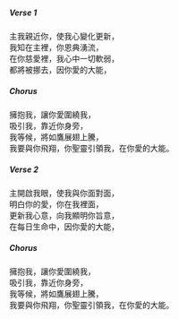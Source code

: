 ##### Verse 1
主我親近你，使我心變化更新，  
我知在主裡，你恩典湧流，  
在你慈愛裡，我心中一切軟弱，  
都將被挪去，因你愛的大能，  

##### Chorus
擁抱我，讓你愛圍繞我，  
吸引我，靠近你身旁，  
我等候，將如鷹展翅上騰，  
我要與你飛翔，你聖靈引領我，在你愛的大能。  

##### Verse 2
主開啟我眼，使我與你面對面，  
明白你的愛，你在我裡面，  
更新我心意，向我顯明你旨意，  
在每日生命中，因你愛的大能，  

##### Chorus
擁抱我，讓你愛圍繞我，  
吸引我，靠近你身旁，  
我等候，將如鷹展翅上騰，  
我要與你飛翔，你聖靈引領我，在你愛的大能。  

